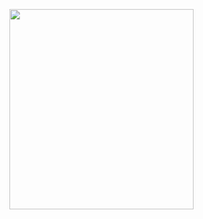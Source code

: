 <p align="center">
<img src="https://mhabibr02.github.io/Page-Web-Development/assets/img/portfolio/webdev-72.png" width="80%" height="30%">
</p>
